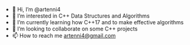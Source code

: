 - 👋 Hi, I’m @artenni4
- 👀 I’m interested in C++ Data Structures and Algorithms
- 🌱 I’m currently learning how C++17 and to make effective algorithms
- 💞️ I’m looking to collaborate on some C++ projects
- 📫 How to reach me artenni4@gmail.com

